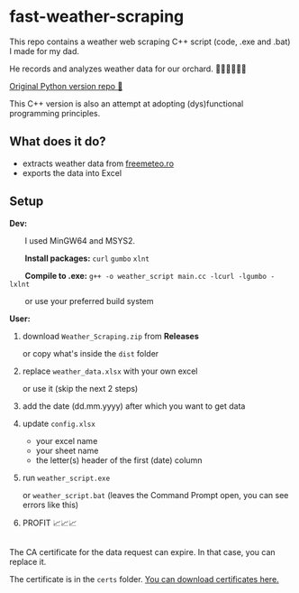 # fast-weather-scraping

This repo contains a weather web scraping C++ script (code, .exe and .bat) I made for my dad.

He records and analyzes weather data for our orchard. 🍇🌳🍐🍑🍎🍒

[Original Python version repo 🐍](https://github.com/Hornflakes/weather-scraping)

This C++ version is also an attempt at adopting (dys)functional programming principles.

## What does it do?

-   extracts weather data from [freemeteo.ro](https://freemeteo.ro/vremea)
-   exports the data into Excel

## Setup

**Dev:**

&nbsp;&nbsp;&nbsp;&nbsp;&nbsp;&nbsp; I used MinGW64 and MSYS2.

&nbsp;&nbsp;&nbsp;&nbsp;&nbsp;&nbsp; **Install packages:** `curl` `gumbo` `xlnt`

&nbsp;&nbsp;&nbsp;&nbsp;&nbsp;&nbsp; **Compile to .exe:** `g++ -o weather_script main.cc -lcurl -lgumbo -lxlnt`

&nbsp;&nbsp;&nbsp;&nbsp;&nbsp;&nbsp; or use your preferred build system

**User:**

1. download `Weather_Scraping.zip` from **Releases**

    or copy what's inside the `dist` folder

2. replace `weather_data.xlsx` with your own excel

    or use it (skip the next 2 steps)

3. add the date (dd.mm.yyyy) after which you want to get data
4. update `config.xlsx`

    - your excel name
    - your sheet name
    - the letter(s) header of the first (date) column

5. run `weather_script.exe`

    or `weather_script.bat` (leaves the Command Prompt open, you can see errors like this)

6. PROFIT 📈📈📈

##

The CA certificate for the data request can expire. In that case, you can replace it.

The certificate is in the `certs` folder. [You can download certificates here.](https://curl.se/docs/caextract.html)
